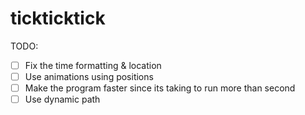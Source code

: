 # tickticktick

TODO:
* [ ] Fix the time formatting & location
* [ ] Use animations using positions
* [ ] Make the program faster since its taking to run more than second
* [ ] Use dynamic path
<!-- * [x] Add a .gitattributes# tickticktick -->
